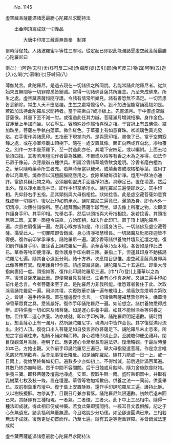﻿　　No. 1145

虛空藏菩薩能滿諸愿最勝心陀羅尼求聞持法

　　出金剛頂經成就一切義品

　　　　大唐中印度三藏善無畏奉　制譯


爾時薄伽梵。入諸波羅蜜平等性三摩地。從定起已即說此能滿諸愿虛空藏菩薩最勝心陀羅尼曰

南牟(一)阿迦(去引)舍(舒可反二)揭(魚羯反)婆(去引)耶(余可反三)唵(四)阿唎(五)迦(入)么唎(六)慕唎(七)莎嚩訶(八)

薄伽梵言。此陀羅尼。是過去現在一切諸佛之所同說。若能常誦此陀羅尼者。從無始來五無間等一切罪障悉皆銷滅。常得一切諸佛菩薩共所護念。乃至未成佛來。所生之處。虛空藏菩薩恒隨守護。令諸有情常所樂見。諸有善愿無不滿足。一切苦患皆悉銷除。常生人天不墮惡趣。生生之處常憶宿命。設不加法但能常誦獲福如是。若欲加法持此陀羅尼求聞持者。當于絹素白?或凈板上。先畫滿月。于中畫虛空藏菩薩像。其量下至不減一肘。或復過此任其力辦。菩薩滿月增減相稱。身作金色。寶蓮華上半加而坐。以右壓左。容顏殊妙作熙怡喜悅之相。于寶冠上有五佛像。結加趺坐。菩薩左手執白蓮華。微作紅色。于華臺上有如意寶珠。吠琉璃色黃光發焰。右手復作與諸愿印。五指垂下現掌向外。是與愿印相。畫像了已。當于空閑寂靜之處。或在凈室塔廟山頂樹下。隨在一處安置其像。面正向西或容向北。凈物覆之。別作一方木曼茶羅下。至一肘過此亦任。其壇下安四足。或以編附。上面去地恰須四指。其板若用檀沈作者最為殊勝。不爾或以柏等有香之木為之亦得。如法作已置于像前。次應嚴辦五種供具。所謂涂香諸華燒香飲食燈明。涂香者磨白檀為之。華以隨時藥草所生者充。若無時華當以粳米。或燒蕎麥或取橘柏等葉。或用丁香以充華用。燒香但以沉檀龍腦隨應用之。食除薰穢每須新凈。燈用牛酥油亦通許。當欲具辦此物之時。必須晨朝盥洗手面護凈如法。具辦足已。置在壇邊。然后出外。復以凈水重洗手已。即作手印掌承凈水。誦陀羅尼三遍便即飲之。其手印相。先仰舒右手五指。屈其頭指與大母指相捻。狀如捻香。此是虛空藏菩薩如意寶珠成辦一切事印。復以此印如前承水。誦陀羅尼三遍竟已。灑頂及身。即令內外一切清凈。次應往詣像所。至心禮拜面向菩薩半跏而坐。舉去像上所覆之物。次即須作護身手印。其手印相。先舉右手。然后以頭指與大母指相捻。狀若捻香。其頭指屈第二節。其第一節極令端直。方始印相。如法作此印已。置于頂上誦陀羅尼一遍。次置右肩復誦一遍。左肩心喉亦皆如是。作此護身法已。一切諸佛及虛空藏菩薩。攝受此人。一切罪障即皆銷滅。身心清凈福慧增長。一切諸魔及毗那夜迦皆不得便。復作前印掌承凈水。誦陀羅尼一遍。灑涂香等諸供養物并壇及近壇之地。復如前作護身手印。置涂香上誦陀羅尼一遍。余華香等乃至木壇。各皆如是作此法已。華香等物即便清凈。復作護身手印右轉三匝。兼指上下。但運其印身不動搖誦陀羅尼七遍。隨其自心遠近分劑。結十方界。次應閉目思惟。虛空藏菩薩真身即與此像等無有異。復用護身印作意。請虛空藏菩薩。誦陀羅尼二十五遍已。即舉大母指向裹招一度。頭指如舊。復作此印誦陀羅尼三遍。[巾*(穴/登)]上蓮華以之為座。復想菩薩來坐此華。即便開目見菩薩已。生希有心作真身解。又誦三遍手印如前作是念言。今者菩薩來至于此。是陀羅尼力非我所能。唯愿尊者暫住于此。次取涂香誦陀羅尼一遍。用涂其壇。次復取華亦誦一遍布散壇上。燒香飲食燈明次第取之。皆誦一遍手持供養。置在壇邊復作念言。一切諸佛菩薩福慧熏修所生。幡蓋清凈香華眾寶之具。悉皆嚴好。復作手印誦陀羅尼一遍。如前想念。諸供養物悉得成辦。即持供養一切如來及諸菩薩。如是運心供養中最。如其不能辦涂香等供養之物。但作第二運心供養。法亦成就。即以手印掏珠。誦陀羅尼明記遍數。誦時閉目。想菩薩心上有一滿月。然所誦陀羅尼字。現滿月中皆作金色。其字復從滿月流出。澍行人頂。復從口出入菩薩足如自發言咨啟菩薩足下。誦陀羅尼未止息來。所想之字巡環往來。相續不絕如輪而轉。身心若惓即須止息。至誠瞻仰便坐禮拜。閉目復觀滿月菩薩。極明了已。應更運心令漸增長周遍法界。復漸略觀。于最后時量如本已。方始出觀。又作前手印誦陀羅尼三遍已。舉大母指發遣菩薩。作是念言唯愿慈悲布施歡喜。后會法事復垂降赴。如是誦陀羅尼。隨其力能或一日一上。或一日兩上。從始至終每如初日。遍數多少亦如初上。不得增減。前后通計滿百萬遍。其數乃終亦無時限。然于中間不容間闕。后于日蝕或月蝕時。隨力舍施飲食財物。供養三寶。即移菩薩及壇露地凈處。安置。復取牛酥一兩。盛貯熟銅器中。并取有乳樹葉七枚及枝一條。置在壇邊。華香等物加常數倍。供養之法一一同前。供養畢已。取前樹葉重布壇中。復于葉上安置酥器。還作手印誦陀羅尼三遍。護持此酥。又以樹枝攪酥。勿停其手。目觀日月兼亦看酥。誦陀羅尼無限遍數。初蝕后退未圓已來。其酥即有三種相現。一者氣。二者煙。三者火。此下中上三品相中。隨得一種法即成就。得此相已便成神藥。若食此藥即獲聞持。一經耳目文義俱解。記之于心永無遺忘。諸余福利無量無邊。今且略說少分功德。如至卻退圓滿已來。三相若無法不成就。復應更從初首而作。乃至七遍。縱有五逆等極重罪障。亦皆銷滅法定成就

虛空藏菩薩能滿諸愿最勝心陀羅尼求聞持法
